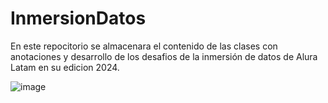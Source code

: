 # InmersionDatos
En este repocitorio se almacenara el contenido de las clases con anotaciones y desarrollo de los desafios de la inmersión de datos de Alura Latam en su edicion 2024.

![image](https://github.com/Yoel-Gasca/InmersionDatos_2024/assets/83617933/c3afab9e-81de-42f7-9aa9-b875931272be)

